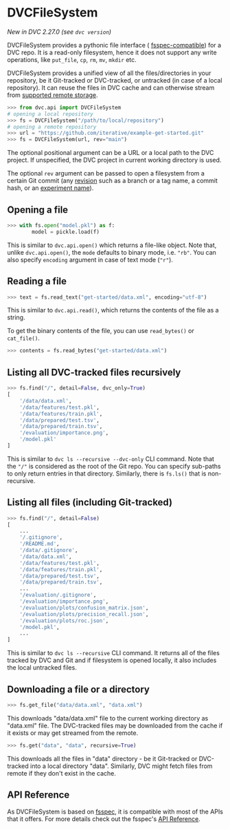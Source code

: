 # DVCFileSystem

_New in DVC 2.27.0 (see `dvc version`)_

DVCFileSystem provides a pythonic file interface (
[fsspec-compatible](https://filesystem-spec.readthedocs.io/)) for a DVC repo. It
is a read-only filesystem, hence it does not support any write operations, like
`put_file`, `cp`, `rm`, `mv`, `mkdir` etc.

DVCFileSystem provides a unified view of all the files/directories in your
repository, be it Git-tracked or DVC-tracked, or untracked (in case of a local
repository). It can reuse the files in DVC <abbr>cache</abbr> and can otherwise
stream from
[supported remote storage](/doc/command-reference/remote/add#supported-storage-types).

```py
>>> from dvc.api import DVCFileSystem
# opening a local repository
>>> fs = DVCFileSystem("/path/to/local/repository")
# opening a remote repository
>>> url = "https://github.com/iterative/example-get-started.git"
>>> fs = DVCFileSystem(url, rev="main")
```

The optional positional argument can be a URL or a local path to the DVC
project. If unspecified, the DVC project in current working directory is used.

The optional `rev` argument can be passed to open a filesystem from a certain
Git commit (any [revision](https://git-scm.com/docs/revisions) such as a branch
or a tag name, a commit hash, or an [experiment name]).

[experiment name]: /doc/command-reference/exp/run#-n

## Opening a file

```py
>>> with fs.open("model.pkl") as f:
        model = pickle.load(f)
```

This is similar to `dvc.api.open()` which returns a file-like object. Note that,
unlike `dvc.api.open()`, the `mode` defaults to binary mode, i.e. `"rb"`. You
can also specify `encoding` argument in case of text mode (`"r"`).

## Reading a file

```py
>>> text = fs.read_text("get-started/data.xml", encoding="utf-8")
```

This is similar to `dvc.api.read()`, which returns the contents of the file as a
string.

To get the binary contents of the file, you can use `read_bytes()` or
`cat_file()`.

```py
>>> contents = fs.read_bytes("get-started/data.xml")
```

## Listing all DVC-tracked files recursively

```py
>>> fs.find("/", detail=False, dvc_only=True)
[
    '/data/data.xml',
    '/data/features/test.pkl',
    '/data/features/train.pkl',
    '/data/prepared/test.tsv',
    '/data/prepared/train.tsv',
    '/evaluation/importance.png',
    '/model.pkl'
]
```

This is similar to `dvc ls --recursive --dvc-only` CLI command. Note that the
`"/"` is considered as the root of the Git repo. You can specify sub-paths to
only return entries in that directory. Similarly, there is `fs.ls()` that is
non-recursive.

## Listing all files (including Git-tracked)

```py
>>> fs.find("/", detail=False)
[
    ...
    '/.gitignore',
    '/README.md',
    '/data/.gitignore',
    '/data/data.xml',
    '/data/features/test.pkl',
    '/data/features/train.pkl',
    '/data/prepared/test.tsv',
    '/data/prepared/train.tsv',
    ...
    '/evaluation/.gitignore',
    '/evaluation/importance.png',
    '/evaluation/plots/confusion_matrix.json',
    '/evaluation/plots/precision_recall.json',
    '/evaluation/plots/roc.json',
    '/model.pkl',
    ...
]
```

This is similar to `dvc ls --recursive` CLI command. It returns all of the files
tracked by DVC and Git and if filesystem is opened locally, it also includes the
local untracked files.

## Downloading a file or a directory

```py
>>> fs.get_file("data/data.xml", "data.xml")
```

This downloads "data/data.xml" file to the current working directory as
"data.xml" file. The DVC-tracked files may be downloaded from the cache if it
exists or may get streamed from the remote.

```py
>>> fs.get("data", "data", recursive=True)
```

This downloads all the files in "data" directory - be it Git-tracked or
DVC-tracked into a local directory "data". Similarly, DVC might fetch files from
remote if they don't exist in the cache.

## API Reference

As DVCFileSystem is based on [fsspec](https://filesystem-spec.readthedocs.io/),
it is compatible with most of the APIs that it offers. For more details check
out the fsspec's
[API Reference](https://filesystem-spec.readthedocs.io/en/latest/api.html#fsspec.spec.AbstractFileSystem).
